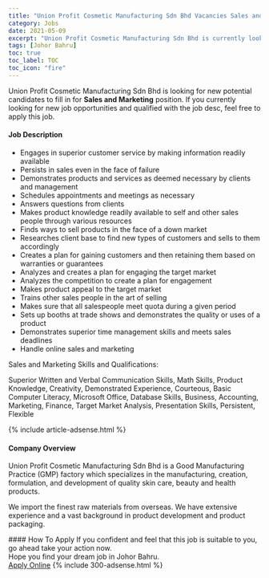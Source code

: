 ```yaml
---
title: "Union Profit Cosmetic Manufacturing Sdn Bhd Vacancies Sales and Marketing" 
category: Jobs 
date: 2021-05-09 
excerpt: "Union Profit Cosmetic Manufacturing Sdn Bhd is currently looking for suitable person to fill in the Sales and Marketing which based in Johor Bahru" 
tags: [Johor Bahru] 
toc: true 
toc_label: TOC 
toc_icon: "fire" 
--- 
```


<p>Union Profit Cosmetic Manufacturing Sdn Bhd is looking for new potential candidates to fill in for <b>Sales and Marketing</b> position. If you currently looking for new job opportunities and qualified with the job desc, feel free to apply this job.
</p><div><div><h4>Job Description</h4></div><div><div><span><div><ul><li>Engages in superior customer service by making information readily available</li><li>Persists in sales even in the face of failure</li><li>Demonstrates products and services as deemed necessary by clients and management</li><li>Schedules appointments and meetings as necessary</li><li>Answers questions from clients</li><li>Makes product knowledge readily available to self and other sales people through various resources</li><li>Finds ways to sell products in the face of a down market</li><li>Researches client base to find new types of customers and sells to them accordingly</li><li>Creates a plan for gaining customers and then retaining them based on warranties or guarantees</li><li>Analyzes and creates a plan for engaging the target market</li><li>Analyzes the competition to create a plan for engagement</li><li>Makes product appeal to the target market</li><li>Trains other sales people in the art of selling</li><li>Makes sure that all salespeople meet quota during a given period</li><li>Sets up booths at trade shows and demonstrates the quality or uses of a product</li><li>Demonstrates superior time management skills and meets sales deadlines</li><li>Handle online sales and marketing</li></ul>Sales and Marketing Skills and Qualifications:<p>Superior Written and Verbal Communication Skills, Math Skills, Product Knowledge, Creativity, Demonstrated Experience, Courteous, Basic Computer Literacy, Microsoft Office, Database Skills, Business, Accounting, Marketing, Finance, Target Market Analysis, Presentation Skills, Persistent, Flexible</p></div></span></div></div></div> 
{% include article-adsense.html %} 
<div><div><h4>Company Overview</h4></div><div><div><span><div><p>Union Profit Cosmetic Manufacturing Sdn Bhd is a Good Manufacturing Practice (GMP) factory which specializes in the manufacturing, creation, formulation, and development of quality&#160;skin care, beauty&#160;and&#160;health products.</p><p>We import the finest raw materials from overseas. We have extensive experience and a vast background in product development and product packaging.</p></div></span></div></div></div> 
#### How To Apply 
If you confident and feel that this job is suitable to you, go ahead take your action now. <br/> 
Hope you find your dream job in Johor Bahru. <br/> 
<a href="https://www.jobstreet.com.my/en/job/sales-and-marketing-4560751?jobId=jobstreet-my-job-4560751&" class="btn btn--info" target="_blank" rel="nofollow noopenner">Apply Online</a> 
{% include 300-adsense.html %} 